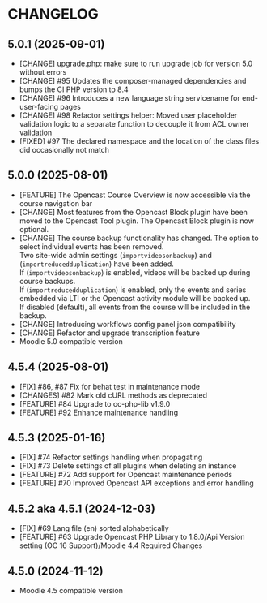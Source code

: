 CHANGELOG
=========

5.0.1 (2025-09-01)
------------------
* [CHANGE] upgrade.php: make sure to run upgrade job for version 5.0 without errors
* [CHANGE] #95 Updates the composer-managed dependencies and bumps the CI PHP version to 8.4
* [CHANGE] #96 Introduces a new language string servicename for end-user-facing pages
* [CHANGE] #98 Refactor settings helper: Moved user placeholder validation logic to a separate function to
  decouple it from ACL owner validation
* [FIXED] #97 The declared namespace and the location of the class files did occasionally not match


5.0.0 (2025-08-01)
------------------
* [FEATURE] The Opencast Course Overview is now accessible via the course navigation bar
* [CHANGE] Most features from the Opencast Block plugin have been moved to
the Opencast Tool plugin. The Opencast Block plugin is now optional.
* [CHANGE] The course backup functionality has changed. The option to select
individual events has been removed.\
Two site-wide admin settings (`importvideosonbackup`) and (`importreducedduplication`) have been added.\
If (`importvideosonbackup`) is enabled, videos will be backed up during course backups.\
If (`importreducedduplication`) is enabled, only the events and series embedded via LTI or the Opencast
activity module will be backed up.\
If disabled (default), all events from
the course will be included in the backup.
* [CHANGE] Introducing workflows config panel json compatibility
* [CHANGE] Refactor and upgrade transcription feature
* Moodle 5.0 compatible version


4.5.4 (2025-08-01)
------------------
* [FIX] #86, #87 Fix for behat test in maintenance mode
* [CHANGES] #82 Mark old cURL methods as deprecated
* [FEATURE] #84 Upgrade to oc-php-lib v1.9.0
* [FEATURE] #92 Enhance maintenance handling


4.5.3 (2025-01-16)
------------------
* [FIX] #74 Refactor settings handling when propagating
* [FIX] #73 Delete settings of all plugins when deleting an instance
* [FEATURE] #72 Add support for Opencast maintenance periods
* [FEATURE] #70 Improved Opencast API exceptions and error handling


4.5.2 aka 4.5.1 (2024-12-03)
------------------
* [FIX] #69 Lang file (en) sorted alphabetically
* [FEATURE] #63 Upgrade Opencast PHP Library to 1.8.0/Api Version setting (OC 16 Support)/Moodle 4.4 Required Changes

 
4.5.0 (2024-11-12)
------------------
* Moodle 4.5 compatible version

